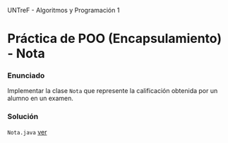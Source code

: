 UNTreF - Algoritmos y Programación 1

# Práctica de POO (Encapsulamiento) - Nota

### Enunciado

Implementar la clase `Nota` que represente la calificación obtenida por un alumno en un examen.

### Solución

`Nota.java` [ver](../master/src/Nota.java)